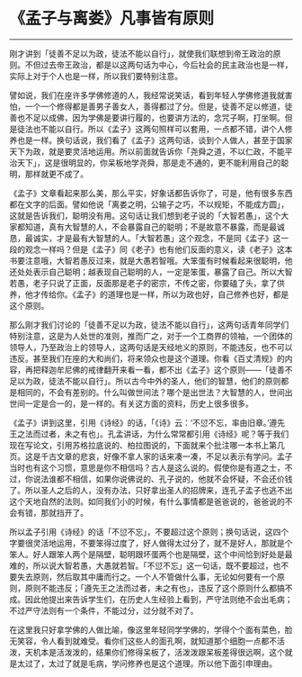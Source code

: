 # 《孟子与离娄》凡事皆有原则

------

刚才讲到「徒善不足以为政，徒法不能以自行」，就使我们联想到帝王政治的原则。不但过去帝王政治，都是以这两句话为中心，今后社会的民主政治也是一样，实际上对于个人也是一样，所以我们要特别注意。

譬如说，我们在座许多学佛修道的人，我经常说笑话，看到年轻人学佛修道我就害怕，一个一个修得都是善男子善女人，善得都过了分。但是，徒善不足以修道，徒善也不足以成佛，因为学佛是要讲行履的，也要讲方法的，念咒子啊，打坐啊。但是徒法也不能以自行。所以《孟子》这两句照样可以套用，一点都不错，讲个人修养也是一样。换句话说，我们看了《孟子》这两句话，谈到个人做人，甚至于国家天下为政，就是要灵活地运用。所以前面就告诉你「尧舜之道，不以仁政，不能平治天下」，这是很明显的，你呆板地学尧舜，那是走不通的，更不能利用自己的聪明，那样就更不成了。

《孟子》文章看起来那么美，那么平实，好象话都告诉你了，可是，他有很多东西都在文字的后面。譬如他说「离娄之明，公输子之巧，不以规矩，不能成方圆」，这就是告诉我们，聪明没有用。这句话让我们想到老子说的「大智若愚」，这个大家都知道，真有大智慧的人，不会暴露自己的聪明；不是故意不暴露，而是最诚恳，最诚实，才是最有大智慧的人。「大智若愚」这个观念，不是同《孟子》这一段的观念一样吗？但是《孟子》同《老子》也有他们反面的意义，读《老子》这本书要注意哦，大智若愚反过来，就是大愚若智哦。大笨蛋有时候看起来很聪明，他还处处表示自己聪明；越表现自己聪明的人，一定是笨蛋，暴露了自己。所以大智若愚，老子只说了正面，反面那是老子的密宗，不传之密，你要磕了头，拿了供养，他才传给你。《孟子》的道理也是一样，所以为政也好，自己修养也好，都是这个原则。

那么刚才我们讨论的「徒善不足以为政，徒法不能以自行」，这两句话青年同学们特别注意，这是为人处世的准则，推而广之，对于一个工商界的领袖，一个团体的领导人，乃至政治上的领导人，这两句话是天经地义的原则，不能违反，也不可以违反。甚至我们在座的大和尚们，将来领众也是这个道理。你看《百丈清规》的内容，再把释迦牟尼佛的戒律翻开来看一看，都不出《孟子》这个原则——「徒善不足以为政，徒法不能以自行」。所以古今中外的圣人，他们的智慧，他们的原则都是相同的，不会有差别的。什么叫做世间法？哪个是出世法？大智慧的人，世间出世间一定是合一的，是一样的。有关这方面的资料，历史上很多很多。

《孟子》讲到这里，引用《诗经》的话，「《诗》云：‘不愆不忘，率由旧章。’遵先王之法而过者，未之有也」。孔孟讲话，为什么常常都引用《诗经》呢？等于我们现在写论文，引用苏格拉底说的、柏拉图说的，下面就来个批注哪一本书上第几页。这是千古文章的悲哀，好像不拿人家的话来凑一凑，不足以表示有学问。孟子当时也有这个习惯，意思是你不相信吗？古人是这么说的。假使你是有道之士，不过，你说法谁都不相信，如果你说佛说的、孔子说的，他就不会怀疑，不会还价钱了。所以圣人之后的人，没有办法，只好拿出圣人的招牌来，连孔子孟子也逃不出这个天地自然的法则。如同我们小的时候，有什么事情都是爸爸说的，爸爸说的不会有错，那就挡开了。

所以孟子引用《诗经》的话「不愆不忘」，不要超过这个原则；换句话说，这四个字要很灵活地运用，不要笨得过度了，好人做得太过分了，就不是好人，那就是个笨人。好人跟笨人两个是隔壁，聪明跟坏蛋两个也是隔壁，这个中间恰到好处是最难的，所以说大智若愚，大愚就若智。「不愆不忘」这一句话，既不要超过，也不要失去原则，然后取其中庸而行之。一个人不管做什么事，无论如何要有一个原则，原则不能违反；「遵先王之法而过者，未之有也」，违反了这个原则什么都搞不成。因此他提出来告诉学生们，在历史人生经验上看到，严守法则绝不会出毛病；不过严守法则有一个条件，不能过分，过分就不对了。

在这里我只好拿学佛的人做比喻，像这里年轻同学学佛的，学得个个面有菜色，脸无笑容，令人看到就难受。看你们这些人的面孔啊，就知道那个细胞一点都不活泼，天机本是活泼泼的，结果你们修得呆板了，活泼泼跟呆板差得很远啊，这个就是太过了，太过了就是毛病，学问修养也是这个道理。所以他下面引申理由。

